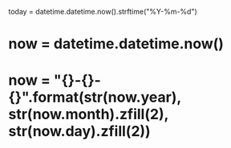 today = datetime.datetime.now().strftime("%Y-%m-%d")
# now = datetime.datetime.now()
# now = "{}-{}-{}".format(str(now.year), str(now.month).zfill(2), str(now.day).zfill(2))
